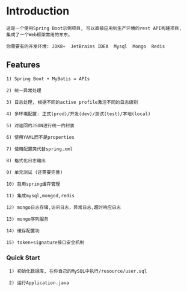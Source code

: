 # Introduction
    这是一个使用Spring Boot示例项目, 可以直接应用到生产环境的rest API构建项目,
    集成了一个Web框架常用的东东。

    你需要有的开发环境: JDK8+  JetBrains IDEA  Mysql  Mongo  Redis 


## Features
    1) Spring Boot + MyBatis = APIs

    2) 统一异常处理

    3) 日志处理, 根据不同的active profile激活不同的日志级别

    4) 多环境配置: 正式(prod)/开发(dev)/测试(test)/本地(local)

    5) 对返回的JSON进行统一的封装

    6) 使用YAML而不是properties

    7) 使用配置类代替spring.xml

    8) 格式化日志输出

    9) 单元测试 (还需要完善)
    
    10) 启用spring缓存管理
    
    11) 集成mysql,mongod,redis
    
    12) mongo日志存储,访问日志，异常日志,超时响应日志
    
    13) mongo序列服务
    
    14) 缓存配置功

    15) token+signature接口安全机制

### Quick Start
     1) 初始化数据库, 在你自己的MySQL中执行/resource/user.sql

     2) 运行Application.java
